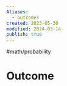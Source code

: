```yaml
---
Aliases:
  - outcomes
created: 2023-05-30
modified: 2024-03-14
publish: true
---
```


#math/probability 

# Outcome